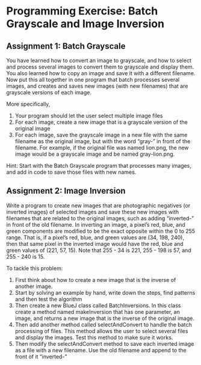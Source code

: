 # Programming Exercise: Batch Grayscale and Image Inversion  

## Assignment 1: Batch Grayscale  
You have learned how to convert an image to grayscale, and how to select and process several images to convert them to grayscale and display them. You also learned how to copy an image and save it with a different filename. Now put this all together in one program that batch processes several images, and creates and saves new images (with new filenames) that are grayscale versions of each image.  

More specifically,

1. Your program should let the user select multiple image files
2. For each image, create a new image that is a grayscale version of the original image
3. For each image, save the grayscale image in a new file with the same filename as the original image, but with the word “gray-” in front of the filename. For example, if the original file was named lion.png, the new image would be a grayscale image and be named gray-lion.png.

Hint: Start with the Batch Grayscale program that processes many images, and add in code to save those files with new names.  

## Assignment 2: Image Inversion  
Write a program to create new images that are photographic negatives (or inverted images) of selected images and save these new images with filenames that are related to the original images, such as adding “inverted-” in front of the old filename. In inverting an image, a pixel’s red, blue, and green components are modified to be the exact opposite within the 0 to 255 range. That is, if a pixel’s red, blue, and green values are (34, 198, 240), then that same pixel in the inverted image would have the red, blue and green values of (221, 57, 15). Note that 255 - 34 is 221, 255 - 198 is 57, and 255 - 240 is 15.  

To tackle this problem:  

1. First think about how to create a new image that is the inverse of another image.
2. Start by solving an example by hand, write down the steps, find patterns and then test the algorithm
3. Then create a new BlueJ class called BatchInversions. In this class create a method named makeInversion that has one parameter, an image, and returns a new image that is the inverse of the original image.
4. Then add another method called selectAndConvert to handle the batch processing of files. This method allows the user to select several files and display the images. Test this method to make sure it works.
5. Then modify the selectAndConvert method to save each inverted image as a file with a new filename. Use the old filename and append to the front of it “inverted-”